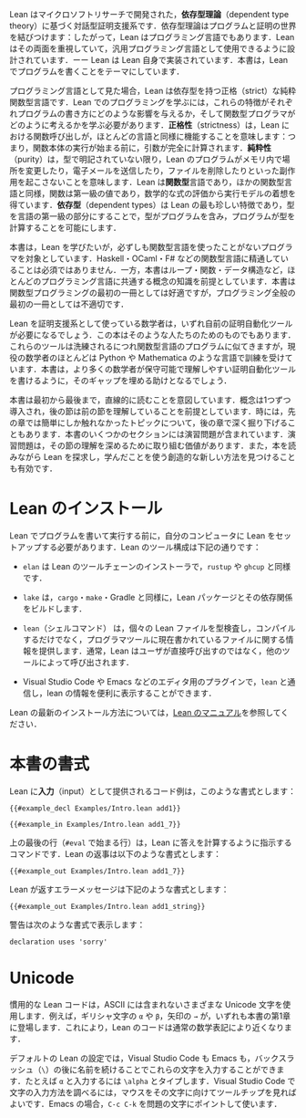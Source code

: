 <!-- Lean is an interactive theorem prover developed at Microsoft Research, based on dependent type theory.
Dependent type theory unites the worlds of programs and proofs; thus, Lean is also a programming language.
Lean takes its dual nature seriously, and it is designed to be suitable for use as a general-purpose programming language—Lean is even implemented in itself.
This book is about writing programs in Lean. -->

Lean はマイクロソフトリサーチで開発された，**依存型理論**（dependent type theory）に基づく対話型証明支援系です．依存型理論はプログラムと証明の世界を結びつけます：したがって，Lean はプログラミング言語でもあります．Lean はその両面を重視していて，汎用プログラミング言語として使用できるように設計されています．ーー Lean は Lean 自身で実装されています．本書は，Lean でプログラムを書くことをテーマにしています．

<!-- When viewed as a programming language, Lean is a strict pure functional language with dependent types.
A large part of learning to program with Lean consists of learning how each of these attributes affects the way programs are written, and how to think like a functional programmer.
_Strictness_ means that function calls in Lean work similarly to the way they do in most languages: the arguments are fully computed before the function's body begins running.
_Purity_ means that Lean programs cannot have side effects such as modifying locations in memory, sending emails, or deleting files without the program's type saying so.
Lean is a _functional_ language in the sense that functions are first-class values like any other and that the execution model is inspired by the evaluation of mathematical expressions.
_Dependent types_, which are the most unusual feature of Lean, make types into a first-class part of the language, allowing types to contain programs and programs to compute types. -->

プログラミング言語として見た場合，Lean は依存型を持つ正格（strict）な純粋関数型言語です．Lean でのプログラミングを学ぶには，これらの特徴がそれぞれプログラムの書き方にどのような影響を与えるか，そして関数型プログラマがどのように考えるかを学ぶ必要があります．**正格性**（strictness）は，Lean における関数呼び出しが，ほとんどの言語と同様に機能することを意味します：つまり，関数本体の実行が始まる前に，引数が完全に計算されます．**純粋性**（purity）は，型で明記されていない限り，Lean のプログラムがメモリ内で場所を変更したり，電子メールを送信したり，ファイルを削除したりといった副作用を起こさないことを意味します．Lean は**関数型**言語であり，ほかの関数型言語と同様，関数は第一級の値であり，数学的な式の評価から実行モデルの着想を得ています．**依存型**（dependent types）は Lean の最も珍しい特徴であり，型を言語の第一級の部分にすることで，型がプログラムを含み，プログラムが型を計算することを可能にします．

<!-- This book is intended for programmers who want to learn Lean, but who have not necessarily used a functional programming language before.
Familiarity with functional languages such as Haskell, OCaml, or F# is not required.
On the other hand, this book does assume knowledge of concepts like loops, functions, and data structures that are common to most programming languages.
While this book is intended to be a good first book on functional programming, it is not a good first book on programming in general. -->

本書は，Lean を学びたいが，必ずしも関数型言語を使ったことがないプログラマを対象としています．Haskell・OCaml・F# などの関数型言語に精通していることは必須ではありません．一方，本書はループ・関数・データ構造など，ほとんどのプログラミング言語に共通する概念の知識を前提としています．本書は関数型プログラミングの最初の一冊としては好適ですが，プログラミング全般の最初の一冊としては不適切です．

<!-- Mathematicians who are using Lean as a proof assistant will likely need to write custom proof automation tools at some point.
This book is also for them.
As these tools become more sophisticated, they begin to resemble programs in functional languages, but most working mathematicians are trained in languages like Python and Mathematica.
This book can help bridge the gap, empowering more mathematicians to write maintainable and understandable proof automation tools. -->

Lean を証明支援系として使っている数学者は，いずれ自前の証明自動化ツールが必要になるでしょう．この本はそのような人たちのためのものでもあります．これらのツールは洗練されるにつれ関数型言語のプログラムに似てきますが，現役の数学者のほとんどは Python や Mathematica のような言語で訓練を受けています．本書は，より多くの数学者が保守可能で理解しやすい証明自動化ツールを書けるように，そのギャップを埋める助けとなるでしょう．

<!-- This book is intended to be read linearly, from the beginning to the end.
Concepts are introduced one at a time, and later sections assume familiarity with earlier sections.
Sometimes, later chapters will go into depth on a topic that was only briefly addressed earlier on.
Some sections of the book contain exercises.
These are worth doing, in order to cement your understanding of the section.
It is also useful to explore Lean as you read the book, finding creative new ways to use what you have learned. -->

本書は最初から最後まで，直線的に読むことを意図しています．概念は1つずつ導入され，後の節は前の節を理解していることを前提としています．時には，先の章では簡単にしか触れなかったトピックについて，後の章で深く掘り下げることもあります．本書のいくつかのセクションには演習問題が含まれています．演習問題は，その節の理解を深めるために取り組む価値があります．また，本を読みながら Lean を探求し，学んだことを使う創造的な新しい方法を見つけることも有効です．

<!-- # Getting Lean -->
# Lean のインストール

<!-- Before writing and running programs written in Lean, you'll need to set up Lean on your own computer.
The Lean tooling consists of the following: -->

Lean でプログラムを書いて実行する前に，自分のコンピュータに Lean をセットアップする必要があります．Lean のツール構成は下記の通りです：

 <!-- * `elan` manages the Lean compiler toolchains, similarly to `rustup` or `ghcup`. -->
 * `elan` は Lean のツールチェーンのインストーラで，`rustup` や `ghcup` と同様です．
 <!-- * `lake` builds Lean packages and their dependencies, similarly to `cargo`, `make`, or Gradle. -->
 * `lake` は，`cargo`・`make`・Gradle と同様に，Lean パッケージとその依存関係をビルドします．
 <!-- * `lean` type checks and compiles individual Lean files as well as providing information to programmer tools about files that are currently being written.
   Normally, `lean` is invoked by other tools rather than directly by users. -->
 * `lean`（シェルコマンド） は，個々の Lean ファイルを型検査し，コンパイルするだけでなく，プログラマツールに現在書かれているファイルに関する情報を提供します．通常，Lean はユーザが直接呼び出すのではなく，他のツールによって呼び出されます．
 <!-- * Plugins for editors, such as Visual Studio Code or Emacs, that communicate with `lean` and present its information conveniently. -->
 * Visual Studio Code や Emacs などのエディタ用のプラグインで，`lean` と通信し，lean の情報を便利に表示することができます．

<!-- Please refer to the [Lean manual](https://leanprover.github.io/lean4/doc/quickstart.html) for up-to-date instructions for installing Lean. -->

Lean の最新のインストール方法については，[Lean のマニュアル](https://leanprover.github.io/lean4/doc/quickstart.html)を参照してください．

<!-- # Typographical Conventions -->
# 本書の書式

<!-- Code examples that are provided to Lean as _input_ are formatted like this: -->

Lean に**入力**（input）として提供されるコード例は，このような書式とします：

```lean
{{#example_decl Examples/Intro.lean add1}}

{{#example_in Examples/Intro.lean add1_7}}
```

<!-- The last line above (beginning with `#eval`) is a command that instructs Lean to calculate an answer.
Lean's replies are formatted like this: -->

上の最後の行（`#eval` で始まる行）は，Lean に答えを計算するように指示するコマンドです．Lean の返事は以下のような書式とします：

```output info
{{#example_out Examples/Intro.lean add1_7}}
```

<!-- Error messages returned by Lean are formatted like this: -->

Lean が返すエラーメッセージは下記のような書式とします：

```output error
{{#example_out Examples/Intro.lean add1_string}}
```

<!-- Warnings are formatted like this: -->

警告は次のような書式で表示します：

```output warning
declaration uses 'sorry'
```

<!-- # Unicode -->
# Unicode

<!-- Idiomatic Lean code makes use of a variety of Unicode characters that are not part of ASCII.
For instance, Greek letters like `α` and `β` and the arrow `→` both occur in the first chapter of this book.
This allows Lean code to more closely resemble ordinary mathematical notation. -->

慣用的な Lean コードは，ASCII には含まれないさまざまな Unicode 文字を使用します．例えば，ギリシャ文字の `α` や `β`，矢印の `→` が，いずれも本書の第1章に登場します．これにより，Lean のコードは通常の数学表記により近くなります．

<!-- With the default Lean settings, both Visual Studio Code and Emacs allow these characters to be typed with a backslash (`\`) followed by a name.
For example, to enter `α`, type `\alpha`.
To find out how to type a character in Visual Studio Code, point the mouse at it and look at the tooltip.
In Emacs, use `C-c C-k` with point on the character in question. -->

デフォルトの Lean の設定では，Visual Studio Code も Emacs も，バックスラッシュ（`\`）の後に名前を続けることでこれらの文字を入力することができます．たとえば `α` と入力するには `\alpha` とタイプします．Visual Studio Code で文字の入力方法を調べるには，マウスをその文字に向けてツールチップを見ればよいです．Emacs の場合，`C-c C-k` を問題の文字にポイントして使います．
